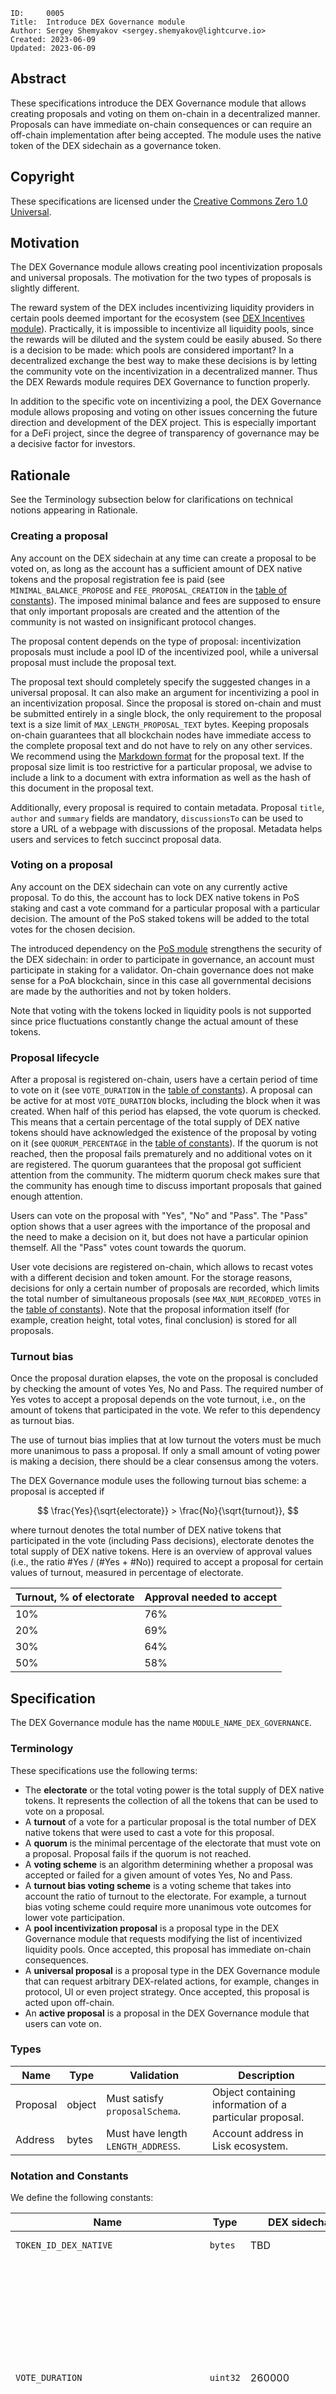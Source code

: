 ```
ID:     0005
Title:  Introduce DEX Governance module
Author: Sergey Shemyakov <sergey.shemyakov@lightcurve.io>
Created: 2023-06-09
Updated: 2023-06-09
```

## Abstract

These specifications introduce the DEX Governance module that allows creating proposals and voting on them on-chain in a decentralized manner. Proposals can have immediate on-chain consequences or can require an off-chain implementation after being accepted. The module uses the native token of the DEX sidechain as a governance token.

## Copyright

These specifications are licensed under the [Creative Commons Zero 1.0 Universal](https://creativecommons.org/publicdomain/zero/1.0/).

## Motivation

The DEX Governance module allows creating pool incentivization proposals and universal proposals. The motivation for the two types of proposals is slightly different.

The reward system of the DEX includes incentivizing liquidity providers in certain pools deemed important for the ecosystem (see [DEX Incentives module][dexIncentivesModule]).
Practically, it is impossible to incentivize all liquidity pools, since the rewards will be diluted and the system could be easily abused.
So there is a decision to be made: which pools are considered important?
In a decentralized exchange the best way to make these decisions is by letting the community vote on the incentivization in a decentralized manner.
Thus the DEX Rewards module requires DEX Governance to function properly.

In addition to the specific vote on incentivizing a pool, the DEX Governance module allows proposing and voting on other issues concerning the future direction and development of the DEX project.
This is especially important for a DeFi project, since the degree of transparency of governance may be a decisive factor for investors.

## Rationale

See the Terminology subsection below for clarifications on technical notions appearing in Rationale.

### Creating a proposal

Any account on the DEX sidechain at any time can create a proposal to be voted on, as long as the account has a sufficient amount of DEX native tokens and the proposal registration fee is paid (see `MINIMAL_BALANCE_PROPOSE` and `FEE_PROPOSAL_CREATION` in the [table of constants](#notation-and-constants)).
The imposed minimal balance and fees are supposed to ensure that only important proposals are created and the attention of the community is not wasted on insignificant protocol changes.

The proposal content depends on the type of proposal: incentivization proposals must include a pool ID of the incentivized pool, while a universal proposal must include the proposal text.

The proposal text should completely specify the suggested changes in a universal proposal.
It can also make an argument for incentivizing a pool in an incentivization proposal.
Since the proposal is stored on-chain and must be submitted entirely in a single block, the only requirement to the proposal text is a size limit of `MAX_LENGTH_PROPOSAL_TEXT` bytes.
Keeping proposals on-chain guarantees that all blockchain nodes have immediate access to the complete proposal text and do not have to rely on any other services.
We recommend using the [Markdown format](https://www.markdownguide.org/) for the proposal text.
If the proposal size limit is too restrictive for a particular proposal, we advise to include a link to a document with extra information as well as the hash of this document in the proposal text.

Additionally, every proposal is required to contain metadata.
Proposal `title`, `author` and `summary` fields are mandatory, `discussionsTo` can be used to store a URL of a webpage with discussions of the proposal.
Metadata helps users and services to fetch succinct proposal data.

### Voting on a proposal

Any account on the DEX sidechain can vote on any currently active proposal.
To do this, the account has to lock DEX native tokens in PoS staking and cast a vote command for a particular proposal with a particular decision.
The amount of the PoS staked tokens will be added to the total votes for the chosen decision.

The introduced dependency on the [PoS module][posModule] strengthens the security of the DEX sidechain: in order to participate in governance, an account must participate in staking for a validator.
On-chain governance does not make sense for a PoA blockchain, since in this case all governmental decisions are made by the authorities and not by token holders.

Note that voting with the tokens locked in liquidity pools is not supported since price fluctuations constantly change the actual amount of these tokens.

### Proposal lifecycle

After a proposal is registered on-chain, users have a certain period of time to vote on it (see `VOTE_DURATION` in the [table of constants](#notation-and-constants)). A proposal can be active for at most `VOTE_DURATION` blocks, including the block when it was created.
When half of this period has elapsed, the vote quorum is checked.
This means that a certain percentage of the total supply of DEX native tokens should have acknowledged the existence of the proposal by voting on it (see `QUORUM_PERCENTAGE` in the [table of constants](#notation-and-constants)).
If the quorum is not reached, then the proposal fails prematurely and no additional votes on it are registered.
The quorum guarantees that the proposal got sufficient attention from the community.
The midterm quorum check makes sure that the community has enough time to discuss important proposals that gained enough attention.

Users can vote on the proposal with "Yes", "No" and "Pass".
The "Pass" option shows that a user agrees with the importance of the proposal and the need to make a decision on it, but does not have a particular opinion themself.
All the "Pass" votes count towards the quorum.

User vote decisions are registered on-chain, which allows to recast votes with a different decision and token amount.
For the storage reasons, decisions for only a certain number of proposals are recorded, which limits the total number of simultaneous proposals (see `MAX_NUM_RECORDED_VOTES` in the [table of constants](#notation-and-constants)). Note that the proposal information itself (for example, creation height, total votes, final conclusion) is stored for all proposals.

### Turnout bias

Once the proposal duration elapses, the vote on the proposal is concluded by checking the amount of votes Yes, No and Pass.
The required number of Yes votes to accept a proposal depends on the vote turnout, i.e., on the amount of tokens that participated in the vote. We refer to this dependency as turnout bias.

The use of turnout bias implies that at low turnout the voters must be much more unanimous to pass a proposal.
If only a small amount of voting power is making a decision, there should be a clear consensus among the voters.

The DEX Governance module uses the following turnout bias scheme: a proposal is accepted if

$$ \frac{Yes}{\sqrt{electorate}} > \frac{No}{\sqrt{turnout}}, $$

where turnout denotes the total number of DEX native tokens that participated in the vote (including Pass decisions), electorate denotes the total supply of DEX native tokens. Here is an overview of approval values (i.e., the ratio #Yes / (#Yes + #No)) required to accept a proposal for certain values of turnout, measured in percentage of electorate.

| **Turnout**, % of electorate | **Approval needed to accept** |
| ---------------------------- | ----------------------------- |
| 10%                          | 76%                           |
| 20%                          | 69%                           |
| 30%                          | 64%                           |
| 50%                          | 58%                           |

## Specification

The DEX Governance module has the name `MODULE_NAME_DEX_GOVERNANCE`.

### Terminology

These specifications use the following terms:

- The **electorate** or the total voting power is the total supply of DEX native tokens. It represents the collection of all the tokens that can be used to vote on a proposal.
- A **turnout** of a vote for a particular proposal is the total number of DEX native tokens that were used to cast a vote for this proposal.
- A **quorum** is the minimal percentage of the electorate that must vote on a proposal. Proposal fails if the quorum is not reached.
- A **voting scheme** is an algorithm determining whether a proposal was accepted or failed for a given amount of votes Yes, No and Pass.
- A **turnout bias voting scheme** is a voting scheme that takes into account the ratio of turnout to the electorate. For example, a turnout bias voting scheme could require more unanimous vote outcomes for lower vote participation.
- A **pool incentivization proposal** is a proposal type in the DEX Governance module that requests modifying the list of incentivized liquidity pools. Once accepted, this proposal has immediate on-chain consequences.
- A **universal proposal** is a proposal type in the DEX Governance module that can request arbitrary DEX-related actions, for example, changes in protocol, UI or even project strategy. Once accepted, this proposal is acted upon off-chain.
- An **active proposal** is a proposal in the DEX Governance module that users can vote on.

### Types

| **Name** | **Type** | **Validation**                     | **Description**                                         |
| -------- | -------- | ---------------------------------- | ------------------------------------------------------- |
| Proposal | object   | Must satisfy `proposalSchema`.     | Object containing information of a particular proposal. |
| Address  | bytes    | Must have length `LENGTH_ADDRESS`. | Account address in Lisk ecosystem.                      |

### Notation and Constants

We define the following constants:

| **Name**                               | **Type** | **DEX sidechain value**  | **Description**                                                                                                                                                                                                                                                                                                                                                                                                                                                  |
| -------------------------------------- | -------- | ------------------------ | ---------------------------------------------------------------------------------------------------------------------------------------------------------------------------------------------------------------------------------------------------------------------------------------------------------------------------------------------------------------------------------------------------------------------------------------------------------------- |
| `TOKEN_ID_DEX_NATIVE`                  | `bytes`  | TBD                      | Token ID of the native token of DEX sidechain.                                                                                                                                                                                                                                                                                                                                                                                                                   |
| `VOTE_DURATION`                        | `uint32` | 260000                   | Length of the vote period in blocks. These specifications assume that the constant `LOCKING_PERIOD_STAKES` of [LIP 57][posModule] satisfies: `VOTE_DURATION >= LOCKING_PERIOD_STAKES` so the PoS locked tokens cannot be unlocked and used twice to vote from two different accounts. For the same reason the outcome of a proposal is checked before executing any block transactions (see [`beforeTransactionsExecute` hook](#before-transactions-execution)). |
| `QUORUM_DURATION`                      | `uint32` | 130000                   | Length of the quorum period in blocks. After this period the quorum is checked.                                                                                                                                                                                                                                                                                                                                                                                  |
| `FEE_PROPOSAL_CREATION`                | `uint64` | 5000 \* 10^8             | Amount of fee to be paid for proposal creation in DEX native tokens.                                                                                                                                                                                                                                                                                                                                                                                             |
| `MINIMAL_BALANCE_PROPOSE`              | `uint64` | 100000 \* 10^8           | Minimal amount of DEX native tokens an account should have to create a proposal (including PoS locked tokens).                                                                                                                                                                                                                                                                                                                                                   |
| `QUORUM_PERCENTAGE`                    | `uint32` | 100000                   | Relative amount of votes required for a proposal to pass the quorum, in parts-per-million of the amount of the total supply.                                                                                                                                                                                                                                                                                                                                     |
| `MAX_NUM_RECORDED_VOTES`               | `uint32` | 100                      | Maximal number of proposals allowed to exist simultaneously.                                                                                                                                                                                                                                                                                                                                                                                                     |
| `MAX_LENGTH_PROPOSAL_TEXT`             | `uint32` | 10\*1024                 | The maximal allowed length for proposal text, in bytes.                                                                                                                                                                                                                                                                                                                                                                                                          |
| `MAX_LENGTH_METADATA_TITLE`            | `uint32` | 124                      | The maximal allowed length for data in the `title` property in proposal metadata, in bytes.                                                                                                                                                                                                                                                                                                                                                                      |
| `MAX_LENGTH_METADATA_AUTHOR`           | `uint32` | 200                      | The maximal allowed length for data in the `author` property in proposal metadata, in bytes.                                                                                                                                                                                                                                                                                                                                                                     |
| `MAX_LENGTH_METADATA_SUMMARY`          | `uint32` | 500                      | The maximal allowed length for `summary` property of proposal metadata, in bytes.                                                                                                                                                                                                                                                                                                                                                                                |
| `MAX_LENGTH_METADATA_LINK`             | `uint32` | 200                      | The maximal allowed length for `discussionsTo` property of proposal metadata, in bytes.                                                                                                                                                                                                                                                                                                                                                                          |
| `LENGTH_PROPOSAL_ID`                   | `uint32` | 4                        | The number of bytes of a proposal ID.                                                                                                                                                                                                                                                                                                                                                                                                                            |
| `LENGTH_POOL_ID`                       | `uint32` | 20                       | The number of bytes of a DEX pool ID.                                                                                                                                                                                                                                                                                                                                                                                                                            |
| `LENGTH_ADDRESS`                       | `uint32` | 20                       | The number of bytes of an address.                                                                                                                                                                                                                                                                                                                                                                                                                               |
| `MODULE_NAME_DEX_GOVERNANCE`           | `string` | "dexGovernance"          | Name of the DEX Governance module.                                                                                                                                                                                                                                                                                                                                                                                                                               |
| `SUBSTORE_PREFIX_INDEX`                | `bytes`  | `0x0000`                 | Substore prefix of the index substore.                                                                                                                                                                                                                                                                                                                                                                                                                           |
| `SUBSTORE_PREFIX_PROPOSALS`            | `bytes`  | `0x8000`                 | Substore prefix of the proposals substore.                                                                                                                                                                                                                                                                                                                                                                                                                       |
| `SUBSTORE_PREFIX_VOTES`                | `bytes`  | `0x4000`                 | Substore prefix of the votes substore.                                                                                                                                                                                                                                                                                                                                                                                                                           |
| `COMMAND_CREATE_PROPOSAL`              | `string` | "createProposal"         | Command name of the create proposal command.                                                                                                                                                                                                                                                                                                                                                                                                                     |
| `COMMAND_VOTE_ON_PROPOSAL`             | `string` | "voteOnProposal"         | Command name of the vote command.                                                                                                                                                                                                                                                                                                                                                                                                                                |
| `EVENT_NAME_PROPOSAL_CREATED`          | `string` | "proposalCreated"        | Event name of the Proposal Created event.                                                                                                                                                                                                                                                                                                                                                                                                                        |
| `EVENT_NAME_PROPOSAL_CREATION_FAILED`  | `string` | "proposalCreationFailed" | Event name of the Proposal Creation Failed event.                                                                                                                                                                                                                                                                                                                                                                                                                |
| `EVENT_NAME_PROPOSAL_QUORUM_CHECKED`   | `string` | "proposalQuorumChecked"  | Event name of the Proposal Quorum Checked event.                                                                                                                                                                                                                                                                                                                                                                                                                 |
| `EVENT_NAME_PROPOSAL_OUTCOME_CHECKED`  | `string` | "proposalOutcomeChecked" | Event name of the Proposal Outcome Checked event.                                                                                                                                                                                                                                                                                                                                                                                                                |
| `EVENT_NAME_PROPOSAL_VOTED`            | `string` | "proposalVoted"          | Event name of the Proposal Voted event.                                                                                                                                                                                                                                                                                                                                                                                                                          |
| `CREATION_FAILED_LIMIT_RECORDED_VOTES` | `uint32` | 0                        | Event error code for failed proposal creation when the limit of proposals with recorded votes is reached.                                                                                                                                                                                                                                                                                                                                                        |
| `CREATION_FAILED_NO_POOL`              | `uint32` | 1                        | Event error code for failed incentivization proposal creation when the incentivized pool does not exist.                                                                                                                                                                                                                                                                                                                                                         |
| `PROPOSAL_TYPE_UNIVERSAL`              | `uint32` | 0                        | Code for universal type proposals.                                                                                                                                                                                                                                                                                                                                                                                                                               |
| `PROPOSAL_TYPE_INCENTIVIZATION`        | `uint32` | 1                        | Code for incentivization type proposals.                                                                                                                                                                                                                                                                                                                                                                                                                         |
| `PROPOSAL_STATUS_ACTIVE`               | `uint32` | 0                        | Status for a currently active proposal.                                                                                                                                                                                                                                                                                                                                                                                                                          |
| `PROPOSAL_STATUS_FINISHED_ACCEPTED`    | `uint32` | 1                        | Status for a finished proposal that was accepted.                                                                                                                                                                                                                                                                                                                                                                                                                |
| `PROPOSAL_STATUS_FINISHED_FAILED`      | `uint32` | 2                        | Status for a finished proposal that passed the quorum check but failed the vote.                                                                                                                                                                                                                                                                                                                                                                                 |
| `PROPOSAL_STATUS_FAILED_QUORUM`        | `uint32` | 3                        | Status for a proposal that has ended because of failed quorum after quorum duration had elapsed.                                                                                                                                                                                                                                                                                                                                                                 |
| `DECISION_YES`                         | `uint32` | 0                        | Code for the vote decision "Yes".                                                                                                                                                                                                                                                                                                                                                                                                                                |
| `DECISION_NO`                          | `uint32` | 1                        | Code for the vote decision "No".                                                                                                                                                                                                                                                                                                                                                                                                                                 |
| `DECISION_PASS`                        | `uint32` | 2                        | Code for the vote decision "Pass".                                                                                                                                                                                                                                                                                                                                                                                                                               |

### State Store

The key-value pairs in the module store are organized as follows.

#### Proposals substore

##### Substore Prefix, Store Key, and Store Value

- The substore prefix is set to `SUBSTORE_PREFIX_PROPOSALS`.
- Each store key given by `index.to_bytes(4, byteorder='big')` for the corresponding proposal index `index`. The store key is a byte array of length `LENGTH_PROPOSAL_ID`.
- Each store value is the serialization of an object following the JSON schema `proposalSchema` presented below.
- Notation: For the rest of this proposal let `proposalsStore[index]` be the object value stored in the proposals substore with store key `index.to_bytes(4, byteorder='big')`, deserialized using `proposalSchema`.

##### JSON Schema

```java
proposalSchema = {
    "type": "object",
    "required": [
        "creationHeight",
        "votesYes",
        "votesNo",
        "votesPass",
        "type",
        "content",
        "status"
    ],
    "properties": {
        "creationHeight": {
            "dataType": "uint32",
            "fieldNumber": 1
        },
        "votesYes": {
            "dataType": "uint64",
            "fieldNumber": 2
        },
        "votesNo": {
            "dataType": "uint64",
            "fieldNumber": 3
        },
        "votesPass": {
            "dataType": "uint64",
            "fieldNumber": 4
        },
        "type": {
            "dataType": "uint32",
            "fieldNumber": 5
        },
        "content": {
            "fieldNumber": 6,
            ...proposalContentSchema
        },
        "status": {
            "dataType": "uint32",
            "fieldNumber": 7
        }
    }
}

proposalContentSchema = {
    "type": "object",
    "required": ["text", "poolID", "multiplier", "metadata"],
    "properties": {
        "text": {
            "dataType": "bytes",
            "maxLength": MAX_LENGTH_PROPOSAL_TEXT,
            "fieldNumber": 1
        },
        "poolID": {
            "dataType": "bytes",
            "maxLength": LENGTH_POOL_ID,
            "fieldNumber": 2
        },
        "multiplier": {
            "dataType": "uint32",
            "fieldNumber": 3
        },
        "metadata": {
            "type": "object",
            "required": ["title", "author", "summary", "discussionsTo"],
            "fieldNumber": 4,
            "properties": {
                "title": {
                    "dataType": "bytes",
                    "minLength": 1,
                    "maxLength": MAX_LENGTH_METADATA_TITLE,
                    "fieldNumber": 1
                },
                "author": {
                    "dataType": "bytes",
                    "minLength": 1,
                    "maxLength": MAX_LENGTH_METADATA_AUTHOR,
                    "fieldNumber": 2
                },
                "summary": {
                    "dataType": "bytes",
                    "minLength": 1,
                    "maxLength": MAX_LENGTH_METADATA_SUMMARY,
                    "fieldNumber": 3
                },
                "discussionsTo": {
                    "dataType": "bytes",
                    "maxLength": MAX_LENGTH_METADATA_LINK,
                    "fieldNumber": 4
                }
            }
        }
    }
}
```

##### Properties

- `creationHeight`: The block height when the proposal was submitted.
- `votesYes`: The current staked amount voting "Yes" on the proposal.
- `votesNo`: The current staked amount voting "No" on the proposal.
- `votesPass`: The current staked amount voting "Pass" on the proposal.
- `type`: The type of the proposal. Allowed values are `PROPOSAL_TYPE_UNIVERSAL` and `PROPOSAL_TYPE_INCENTIVIZATION`.
- `content`: An object with the content of the proposal. Contains the following fields:
  - `text`: Byte array with the complete description of the proposal.
  - `poolID`: Byte array of the pool ID to be incentivized in case of incentivization proposal. This field must be left empty for universal proposals.
  - `multiplier`: The multiplier of the pool to be incentivized in case of incentivization proposal. This field must be set to 0 for universal proposals.
  - `metadata`: An object with proposal metadata, i.e., title, author, summary and link to a webpage with the discussion of the proposal. The fields `title`, `author` and `summary` are expected to be filled, the field `discussionsTo` can be left empty.
- `status`: The current status of the proposal. Allowed values are: `PROPOSAL_STATUS_ACTIVE`, `PROPOSAL_STATUS_FINISHED_ACCEPTED`, `PROPOSAL_STATUS_FINISHED_FAILED`, `PROPOSAL_STATUS_FAILED_QUORUM`.

#### Votes substore

##### Substore Prefix, Store Key, and Store Value

- The substore prefix is set to `SUBSTORE_PREFIX_VOTES`.
- Each store key is a voter address given as a byte array of length `LENGTH_ADDRESS`.
- Each store value is the serialization of an object following the JSON schema `votesSchema` presented below.
- Notation: For the rest of this proposal let `votesStore[address]` be the object value stored in the votes substore with store key `address`, deserialized using `votesSchema`. Also `votesStore[address][i]` will denote the `i`-th object of the array `votesStore[address]`.

##### JSON Schema

```java
votesSchema = {
    "type": "object",
    "required": ["voteInfos"],
    "properties": {
        "voteInfos": {
            "fieldNumber": 1,
            "type": "array",
            "items": {
                "type": "object",
                "required": ["proposalIndex", "decision", "amount"],
                "properties": {
                    "proposalIndex": {
                        "dataType": "uint32",
                        "fieldNumber": 1
                    },
                    "decision": {
                        "dataType": "uint32",
                        "fieldNumber": 2
                    },
                    "amount": {
                        "dataType": "uint64",
                        "fieldNumber": 3
                    }
                }
            }
        }
    }
}
```

##### Properties

- `voteInfos`: An array containing information about the votes cast from the address. Logically the array is structured as a queue (FIFO) and its length is limited by `MAX_NUM_RECORDED_VOTES`. An element of `voteInfos` includes:
  - `proposalIndex`: The index of the proposal for which the vote was cast.
  - `decision`: The decision cast by the voter.
  - `amount`: The staked amount of tokens when casting the vote.

#### Index substore

##### Substore Prefix, Store Key, and Store Value

- The substore prefix is set to `SUBSTORE_PREFIX_INDEX`.
- The store key is empty bytes.
- Each store value is the serialization of an object following the JSON schema `indexSchema` presented below.
- Notation: For the rest of this proposal let `indexStore` be the object value stored in the index substore with store key empty bytes, deserialized using `indexSchema`.

##### JSON Schema

```java
indexSchema = {
    "type": "object",
    "required": [
        "nextIndex",
        "nextOutcomeCheckIndex",
        "nextQuorumCheckIndex"
    ],
    "properties": {
        "nextIndex": {
            "type": "uint32",
            "fieldNumber": 1
        },
        "nextOutcomeCheckIndex": {
            "type": "uint32",
            "fieldNumber": 2
        },
        "nextQuorumCheckIndex": {
            "type": "uint32",
            "fieldNumber": 3
        }
    }
}
```

##### Properties

- `nextIndex`: The proposal index of the next proposal to be created.
- `nextOutcomeCheckIndex`: The proposal index of the next proposal for which the vote duration still has not elapsed. Note that this proposal could be not active if it failed quorum.
- `nextQuorumCheckIndex`: The proposal index of the oldest active proposal for which the quorum was not yet checked.

### Commands

#### create proposal command

This command creates a new pool incentivization or universal proposal. It has the command name `COMMAND_CREATE_PROPOSAL`.

##### Parameters

```java
createProposalParamsSchema = {
    "type": "object",
    "required": ["type", "content"],
    "properties": {
        "type": {
            "dataType": "uint32",
            "fieldNumber": 1
        },
        "content": {
            "fieldNumber": 2,
            ...proposalContentSchema
        }
    }
}
```

- `type`: The type of the proposal. Allowed values are `PROPOSAL_TYPE_UNIVERSAL` and `PROPOSAL_TYPE_INCENTIVIZATION`.
- `content`: The object with the content of the proposal as specified in the proposals substore.

##### Verification

The function [getAvailableBalance][getAvailableBalance] is defined in the Token module, [getLockedStakedAmount][getLockedStakedAmount] in the PoS module and [poolExists][poolExists] in the DEX module.

```python
def verify(trs: Transaction) -> None:
    senderAddress = SHA256(trs.senderPublicKey)[:LENGTH_ADDRESS]
    availableBalance = Token.getAvailableBalance(senderAddress, TOKEN_ID_DEX_NATIVE)
    lockedBalance = PoS.getLockedStakedAmount(senderAddress)
    if availableBalance + lockedBalance < MINIMAL_BALANCE_PROPOSE:
        raise Exception("Insufficient DEX native token balance to create proposal")
    if availableBalance < FEE_PROPOSAL_CREATION:
        raise Exception("Insufficient balance to pay proposal creation fee")

    type = trs.params.type
    content = trs.params.content
    if type == PROPOSAL_TYPE_INCENTIVIZATION:
        if length(content.poolID) != NUM_BYTES_POOL_ID:
            raise Exception("Pool ID must be provided for an incentivization proposal")
    elif type == PROPOSAL_TYPE_UNIVERSAL:
        if length(content.text) == 0:
            raise Exception("Proposal text can not be empty for universal proposal")
        if length(content.poolId) != 0 or content.multiplier != 0:
            raise Exception("For universal proposals, pool ID must be empty and multiplier must be set to 0")
    else:
        raise Exception("Invalid proposal type")
```

##### Execution

The function [payFee][payFee] is defined in the Fee module.

```python
def execute(trs: Transaction) -> None:
    # non-trivial verificaiton checks
    if not hasEnded(indexStore.nextIndex - MAX_NUM_RECORDED_VOTES, currentHeight, VOTE_DURATION):
        emitProposalCreationFailedEvent(CREATION_FAILED_LIMIT_RECORDED_VOTES)
        raise Exception("Limit of proposals with recoded votes is reached")
    if trs.params.type == PROPOSAL_TYPE_INCENTIVIZATION and not DEX.poolExists(content.poolID):
        emitProposalCreationFailedEvent(CREATION_FAILED_NO_POOL)
        raise Exception("Incentivized pool does not exist")

    # command execution
    Fee.payFee(FEE_PROPOSAL_CREATION)
    index = indexStore.nextIndex
    currentHeight = height of the block containing trs
    proposalsStore[index] = encode(proposalSchema, {
        "creationHeight": currentHeight,
        "votesYes": 0,
        "votesNo": 0,
        "votesPass": 0,
        "type": trs.params.type,
        "content": trs.params.content,
        "status": PROPOSAL_STATUS_ACTIVE
    })
    indexStore.nextIndex = index + 1

    senderAddress = SHA256(trs.senderPublicKey)[:LENGTH_ADDRESS]
    emitEvent(
        module = MODULE_NAME_DEX_GOVERNANCE,
        name = EVENT_NAME_PROPOSAL_CREATED,
        data = {
            "creator": senderAddress,
            "index": index,
            "type": trs.params.type
        },
        topics = [index.to_bytes(4, byteorder='big')]
    )

def emitProposalCreationFailedEvent(reason: uint32) -> None:
    emitPersistentEvent(
        module = MODULE_NAME_DEX_GOVERNANCE,
        name = EVENT_NAME_PROPOSAL_CREATION_FAILED,
        data = {"reason": reason},
        topics = []
    )
```

#### vote on proposal command

This command submits votes with a particular decision for a given active proposal from the sender address. It also can be used to change the voting decision of the address, or to increase the votes if additional tokens were locked for voting. It has the command name `COMMAND_VOTE_ON_PROPOSAL`.

##### Parameters

```java
voteOnProposalParamsSchema = {
    "type": "object",
    "required": ["proposalIndex", "decision"],
    "properties": {
        "proposalIndex": {
            "dataType": "uint32",
            "fieldNumber": 1
        },
        "decision": {
            "dataType": "uint32",
            "fieldNumber": 2
        }
    }
}
```

- `proposalIndex`: The index of the proposal for which the vote is cast.
- `decision`: The code for the chosen vote decision for the proposal. Allowed values are: `DECISION_YES`, `DECISION_NO`, `DECISION_PASS`.

##### Verification

```python
def verify(trs: Transaction) -> None:
    if proposalsStore[trs.params.proposalIndex] does not exist:
        raise Exception("Proposal does not exist")
    if trs.params.decision > 2:
        raise Exception("Decision does not exist")
    if proposalsStore[trs.params.proposalIndex].status != PROPOSAL_STATUS_ACTIVE:
        raise Exception("Proposal is not active")
```

##### Execution

The function [getLockedStakedAmount][getLockedStakedAmount] is defined in the PoS module.

```python
def execute(trs: Transaction) -> None:
    index = trs.params.proposalIndex
    senderAddress = SHA256(trs.senderPublicKey)[:LENGTH_ADDRESS]
    currentHeight = height of the block containing trs
    stakedAmount = PoS.getLockedStakedAmount(senderAddress)
    if votesStore[senderAddress] does not exist:
        votesStore[senderAddress] = []

    newVoteInfo = {
        "proposalIndex": index,
        "decision": trs.params.decision,
        "amount": stakedAmount
    }
    if votesStore[senderAddress] contains voteInfo with voteInfo.proposalIndex == index:
        # deduce if the previous saved votes are for the current proposal
        addVotes(index, -voteInfo.amount, voteInfo.decision)
        replace voteInfo with newVoteInfo in votesStore[senderAddress]
    elif length(votesStore[address]) < MAX_NUM_RECORDED_VOTES:
        # append info about the vote to the vote infos queue
        votesStore[senderAddress].append(newVoteInfo)
    else:
        # replace the oldest element in the vote infos queue withe the newest
        replace an element voteInfo with smallest voteInfo.proposalIndex with newVoteInfo in votesStore[senderAddress]
    # vote
    addVotes(index, stakedAmount, trs.params.decision)

    emitEvent(
        module = MODULE_NAME_DEX_GOVERNANCE,
        name = EVENT_NAME_PROPOSAL_VOTED,
        data = {
            "index": index,
            "voterAddress": senderAddress,
            "decision": trs.params.decision,
            "amount": stakedAmount
        },
        topics = [senderAddress, index.to_bytes(4, byteorder='big')]
    )
```

### Events

#### Proposal Created

This event is emitted when a new proposal is created. The name of this event is `EVENT_NAME_PROPOSAL_CREATED`.

##### Topics

- `index`: The index of the created proposal.

##### Data

```java
proposalCreatedEventDataSchema = {
    "type": "object",
    "required": ["creator", "index", "type"],
    "properties": {
        "creator": {
            "dataType": "bytes",
            "length": NUM_BYTES_ADDRESS,
            "fieldNumber": 1
        },
        "index": {
            "dataType": "uint32",
            "fieldNumber": 2
        },
        "type": {
            "dataType": "uint32",
            "fieldNumber": 3
        }
    }
}
```

- `creator`: The address that created the proposal.
- `index`: The index of the created proposal.
- `type`: The type of the created proposal. Allowed values are `PROPOSAL_TYPE_UNIVERSAL` and `PROPOSAL_TYPE_INCENTIVIZATION`.

#### Proposal Creation Failed

This event is emitted when a proposal creation fails. The name of this event is `EVENT_NAME_PROPOSAL_CREATION_FAILED`.

##### Data

```java
proposalCreationFailedEventDataSchema = {
    "type": "object",
    "required": ["reason"],
    "properties": {
        "reason": {
            "dataType": "uint32",
            "fieldNumber": 1
        }
    }
}
```

Allowed values for `reason` are: `CREATION_FAILED_LIMIT_RECORDED_VOTES`, `CREATION_FAILED_NO_POOL`.

#### Proposal Quorum Checked

This event is emitted after the quorum condition was checked for a proposal. The name of this event is `EVENT_NAME_PROPOSAL_QUORUM_CHECKED`.

##### Topics

- `index`: The index of the proposal, for which the quorum was checked.

##### Data

```java
proposalQuorumCheckedEventDataSchema = {
    "type": "object",
    "required": ["index", "status"],
    "properties": {
        "index": {
            "dataType": "uint32",
            "fieldNumber": 1
        },
        "status": {
            "dataType": "uint32",
            "fieldNumber": 2
        }
    }
}
```

- `index`: The index of the created proposal.
- `status`: The status of the proposal after the quorum check. Possible values are: `PROPOSAL_STATUS_ACTIVE` and `PROPOSAL_STATUS_FAILED_QUORUM`.

#### Proposal Outcome Checked

This event is emitted after the outcome of a particular proposal is checked. The name of this event is `EVENT_NAME_PROPOSAL_OUTCOME_CHECKED`.

##### Topics

- `index`: The index of the proposal, for which the outcome was checked.

##### Data

```java
proposalOutcomeCheckedEventDataSchema = {
    "type": "object",
    "required": ["index", "status"],
    "properties": {
        "index": {
            "dataType": "uint32",
            "fieldNumber": 1
        },
        "status": {
            "dataType": "uint32",
            "fieldNumber": 2
        }
    }
}
```

- `index`: The index of the created proposal.
- `status`: The status of the proposal after the outcome check. Possible values are: `PROPOSAL_STATUS_FINISHED_ACCEPTED`, `PROPOSAL_STATUS_FINISHED_FAILED`.

#### Proposal Voted

This event is emitted after a user voted on a particular proposal. The name of this event is `EVENT_NAME_PROPOSAL_VOTED`

##### Topics

- `voterAddress`: The address of the account that cast a vote.
- `index`: The index of the proposal that was voted on.

##### Data

```java
proposalVotedEventSchema = {
    "type": "object",
    "required": [
        "index",
        "voterAddress",
        "decision",
        "amount"
    ],
    "properties": {
        "index": {
            "dataType": "uint32",
            "fieldNumber": 1
        },
        "voterAddress": {
            "dataType": "bytes",
            "length": LENGTH_ADDRESS,
            "fieldNumber": 2
        },
        "decision": {
            "dataType": "uint32",
            "fieldNumber": 3
        },
        "amount": {
            "dataType": "uint64",
            "fieldNumber": 4
        }
    }
}
```

- `index`: The index of the proposal that was voted on.
- `voterAddress`: The address of the account that cast a vote.
- `decision`: The code for the chosen vote decision for the proposal. Allowed values are: `DECISION_YES`, `DECISION_NO`, `DECISION_PASS`.
- `amount`: The number of votes.

### Internal functions

#### hasEnded

The function checks whether a given proposal was created more than a particular number of blocks in the past.

```python
def hasEnded(index: uint32, currentHeight: uint32, duration: uint32) -> bool:
    if index < 0:
        # for technical reasons, we always assume that proposals with negative indices have ended
        return True
    if proposalsStore[index] does not exist:
        return False
    return (currentHeight - proposalsStore[index].creationHeight) >= duration
```

#### addVotes

The function adds a given number of votes to the given proposal, depending on the vote decision. Note that the number of votes could be negative.

```python
def addVotes(index: uint32, votes: int64, decision: uint32) -> None:
    if decision == DECISION_YES:
        votesYes = votes + proposalsStore[index].votesYes
        checkNonNegative(votesYes)
        proposalsStore[index].votesYes = votesYes
    elif decision == DECISION_NO:
        votesNo = votes + proposalsStore[index].votesNo
        checkNonNegative(votesNo)
        proposalsStore[index].votesNo = votesNo
    elif decision == DECISION_PASS:
        votesPass = votes + proposalsStore[index].votesPass
        checkNonNegative(votesPass)
        proposalsStore[index].votesPass = votesPass
    else:
        raise Exception("Decision does not exist")
```

#### checkNonNegative

This helper function checks if the given number is non negative and throws an exception otherwise.

```python
def checkNonNegative(number: int64) -> None:
    if number < 0:
        raise Exception("Given number must be non-negative")
```

#### getVoteOutcome

For a given number of Yes, No and Pass votes, the function checks whether the proposal passes or fails. The function applies the majority with turnout bias voting scheme (see [Rationale](#turnout-bias)). The function [getTotalSupply][getTotalSupply] is defined in the Token module.

```python
def getVoteOutcome(amountYes: uint64, amountNo: uint64, amountPass: uint64) -> uint32:
    electorate = Token.getTotalSupply(TOKEN_ID_DEX_NATIVE)
    turnout = amountYes + amountNo + amountPass
    if amountYes * amountYes * turnout > amountNo * amountNo * electorate:
        return PROPOSAL_STATUS_FINISHED_ACCEPTED
    else:
        return PROPOSAL_STATUS_FINISHED_FAILED
```

### Endpoints for Off-Chain Services

This section specifies the non-trivial or recommended endpoints of the module and does not include all endpoints.

#### getProposal

The function returns the proposal object with a given index.

```python
def getProposal(index: uint32) -> Proposal:
    if proposalsStore[index] does not exist:
        raise Exception("Proposal with the given index does not exist")
    return proposalsStore[index]
```

#### getUserVotes

The function returns the vote information submitted by a particular user.

```python
def getUserVotes(voterAddress: Address) -> list[object]:
    if votesStore[voterAddress] does not exist:
        return []
    return votesStore[voterAddress]
```

#### getIndexStore

The function returns the index store information.

```python
def getIndexStore() -> object:
    return indexStore
```

### Block Processing

#### Before Transactions Execution

The following logic checks whether the vote or quorum period of the active proposals has elapsed. The function [getTotalSupply][getTotalSupply] is defined in the Token module, [updateIncentivizedPools][updateIncentivizedPools] in the DEX module.

```python
def beforeTransactionsExecute(b: Block) -> None:
    height = b.header.height
    # check quorum if the quorum duration has elapsed
    while hasEnded(indexStore.nextQuorumCheckIndex, height, QUORUM_DURATION):
        index = indexStore.nextQuorumCheckIndex
        proposal = proposalsStore[index]
        turnout = proposal.votesYes + proposal.votesNo + proposal.votesPass
        # check quorum without division to avoid float arithmetic
        if turnout * 1000000 < QUORUM_PERCENTAGE * Token.getTotalSupply(TOKEN_ID_DEX_NATIVE):
            # quorum is failed
            proposalsStore[index].status = PROPOSAL_STATUS_FAILED_QUORUM

        emitEvent(
            module = MODULE_NAME_DEX_GOVERNANCE,
            name = EVENT_NAME_PROPOSAL_QUORUM_CHECKED,
            data = {
                "index": index,
                "status": proposalsStore[index].status
            },
            topics = [index.to_bytes(4, byteorder='big')]
        )
        indexStore.nextQuorumCheckIndex += 1

    # check proposal outcome if vote duration has elapsed
    while hasEnded(indexStore.nextOutcomeCheckIndex, height, VOTE_DURATION):
        index = indexStore.nextOutcomeCheckIndex
        proposal = proposalsStore[index]
        if proposal.status == PROPOSAL_STATUS_ACTIVE:
            # conclude the vote
            outcome = getVoteOutcome(proposal.votesYes, proposal.votesNo, proposal.votesPass)
            proposalsStore[index].status = outcome
            if proposal.type == PROPOSAL_TYPE_INCENTIVIZATION and outcome == PROPOSAL_STATUS_FINISHED_ACCEPTED:
                DEX.updateIncentivizedPools(proposal.content.poolID, proposal.content.multiplier, height)

            emitEvent(
                module = MODULE_NAME_DEX_GOVERNANCE,
                name = EVENT_NAME_PROPOSAL_OUTCOME_CHECKED,
                data = {
                    "index": index,
                    "status": outcome
                },
                topics = [index.to_bytes(4, byteorder='big')]
            )
        indexStore.nextOutcomeCheckIndex += 1
```

### Genesis block processing

#### Genesis assets schema

```java
genesisDEXGovernanceSchema = {
    "type": "object",
    "required": [
        "proposalsStore",
        "votesStore"
    ],
    "properties": {
        "proposalsStore": {
            "type": "array",
            "fieldNumber": 1,
            "items": {
            ...proposalSchema
            }
        },
        "votesStore": {
            "type": "array",
            "fieldNumber": 2,
            "items": {
                "type": "object",
                "required": [
                    "address",
                    "votes"
                ],
                "properties": {
                    "address": {
                        "dataType": "bytes",
                        "length": LENGTH_ADDRESS,
                        "fieldNumber": 1
                    },
                    "votes": {
                        "fieldNumber": 2,
                        ...votesSchema
                    }
                }
            }
        }
    }
}
```

#### Genesis state initialization

The genesis state is initialized as follows:

```python
def initGenesisState(b: GenesisBlock) -> None:
    # genesis block verification is defined below
    verifyGenesisBlock(b)

    genesisData = DEX Governance genesis data decoded with genesisDEXGovernanceSchema
    height = b.header.height
    # initialize proposals substore and compute values for index substore
    for i, proposal in enumerate(proposalsStore):
        proposalsStore[i] = encode(proposalSchema, {
            "creationHeight": proposal.creationHeight,
            "votesYes": proposal.votesYes,
            "votesNo": proposal.votesNo,
            "votesPass": proposal.votesPass,
            "type": proposal.type,
            "content": proposal.content,
            "status": proposal.status
        })

    # initialize votes substore
    for entry in votesStore:
        votesStore[votes.address] = encode(votesSchema, {"voteInfos": entry.votes})

    # initialize index substore
    nextOutcomeCheckIndex = 0
    nextQuorumCheckIndex = 0
    nextIndex = length(proposalsStore)
    for i in range(length(proposalsStore)):
        # proposals substore is already initialized
        if not hasEnded(i, height, VOTE_DURATION):
            nextOutcomeCheckIndex = i
            break

    for i in range(length(proposalsStore)):
        if not hasEnded(i, height, QUORUM_DURATION):
            nextQuorumCheckIndex = i
            break
    indexStore = encode(indexSchema, { "nextIndex": nextIndex,
        "nextOutcomeCheckIndex": nextOutcomeCheckIndex,
        "nextQuorumCheckIndex": nextQuorumCheckIndex
    })

def verifyGenesisBlock(b: GenesisBlock) -> None:
    genesisData = DEX Governance genesis data decoded with genesisDEXGovernanceSchema
    proposalsStore = genesisData.proposalsStore
    votesStore = genesisData.votesStore
    height = b.header.height

    # creation heights can not decrease in the array
    previousCreationHeight = 0
    for proposal in proposalsStore:
        if proposal.creationHeight < previousCreationHeight:
            raise Exception("Proposals must be indexed in the creation order")
        previousCreationHeight = proposal.creationHeight

    # checks for proposalsStore
    for proposal in proposalsStore:
        creationHeight = proposal.creationHeight
        if creationHeight >= height:
            raise Exception("Proposal can not be created in the future")
        if proposal.type > 1:
            raise Exception("Invalid proposal type")
        if proposal.type == PROPOSAL_TYPE_INCENTIVIZATION and length(proposal.content.poolID) != NUM_BYTES_POOL_ID:
            raise Exception("Incentivization proposal must contain a valid pool ID")
        if proposal.type == PROPOSAL_TYPE_UNIVERSAL:
            if length(proposal.content.text) == 0:
                raise Exception("Proposal text can not be empty for universal proposal")
            if length(proposal.content.poolID) != 0 or proposal.content.multiplier != 0:
                raise Exception("For universal proposals, pool ID must be empty and multiplier must be set to 0")

        if proposal.status > 3:
            raise Exception("Invalid proposal status")

    # checks for votesStore
    if not all votes.address are unique for votes in votesStore:
        raise Exception("All addresses in votes store must be unique")
    for entry in votesStore:
        for i, voteInfo in enumerate(entry.votes.voteInfos):
            if voteInfo.proposalIndex >= length(proposalsStore):
                raise Exception("Vote info references incorrect proposal index")
            if voteInfo.decision > 2:
                raise Exception("Incorrect vote decision")

    # check vote calculation for the proposals with recorded votes
    firstWithRecordedVotes = max(0, length(proposalsStore) - MAX_NUM_RECORDED_VOTES)
    votesYes = {}
    votesNo = {}
    votesPass = {}
    rangeWithRecordedVotes = range(firstWithRecordedVotes, length(proposalsStore))
    for index in rangeWithRecordedVotes:
        votesYes[index] = 0
        votesNo[index] = 0
        votesPass[index] = 0
    for votesEntry in votesStore:
        for voteInfo in votesEntry.votes:
            if voteInfo.proposalIndex in rangeWithRecordedVotes:
                index = voteInfo.proposalIndex
                decision = voteInfo.decision
                amount = voteInfo.amount
                if decision == DECISION_YES:
                    votesYes[index] += amount
                elif decision == DECISION_NO:
                    votesNo[index] += amount
                elif decision == DECISION_PASS:
                    votesPass[index] += amount
    for index in rangeWithRecordedVotes:
        if proposalsStore[index].votesYes != votesYes[index] or
            proposalsStore[index].votesNo != votesNo[index] or
            proposalsStore[index].votesPass != votesPass[index]:
            raise Exception("Incorrect vote data about the proposals with recorded votes")
```

[dexIncentivesModule]: https://github.com/LiskHQ/lisk-dex-specs/blob/main/specifications/0004.md
[poolExists]: https://github.com/LiskHQ/lisk-dex-specs/blob/main/specifications/0001.md#poolexists
[updateIncentivizedPools]: https://github.com/LiskHQ/lisk-dex-specs/blob/main/specifications/0001.md#updateincentivizedpools
[getLockedStakedAmount]: https://github.com/LiskHQ/lips/blob/main/proposals/lip-0057.md#getlockedstakedamount
[posModule]: https://github.com/LiskHQ/lips/blob/main/proposals/lip-0057.md
[payFee]: https://github.com/LiskHQ/lips/blob/main/proposals/lip-0048.md#payfee
[getAvailableBalance]: https://github.com/LiskHQ/lips/blob/main/proposals/lip-0051.md#getavailablebalance
[getTotalSupply]: https://github.com/LiskHQ/lips/blob/main/proposals/lip-0051.md#gettotalsupply
